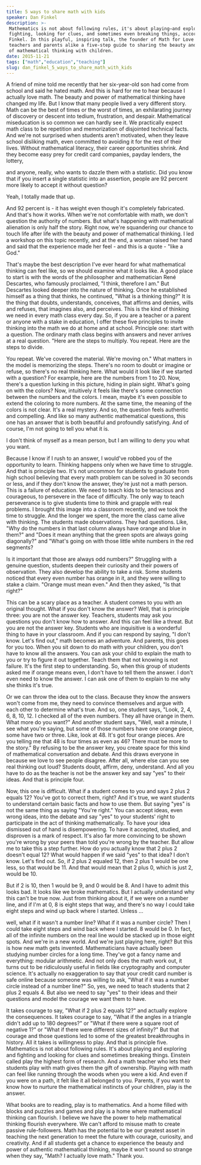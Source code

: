 ```yaml
---
title: 5 ways to share math with kids
speaker: Dan Finkel
description: >-
 Mathematics is not about following rules, it's about playing—and exploring,
 fighting, looking for clues, and sometimes even breaking things, according to Dan
 Finkel. In this playful, inspiring talk, the founder of Math for Love offers
 teachers and parents alike a five-step guide to sharing the beauty and playfulness
 of mathematical thinking with children.
date: 2015-11-21
tags: ["math","education","teaching"]
slug: dan_finkel_5_ways_to_share_math_with_kids
---
```


A friend of mine told me recently that her six-year-old son had come from school and said
he hated math. And this is hard for me to hear because I actually love math. The beauty
and power of mathematical thinking have changed my life. But I know that many people lived
a very different story. Math can be the best of times or the worst of times, an
exhilarating journey of discovery or descent into tedium, frustration, and despair.
Mathematical miseducation is so common we can hardly see it. We practically expect math
class to be repetition and memorization of disjointed technical facts. And we're not
surprised when students aren't motivated, when they leave school disliking math, even
committed to avoiding it for the rest of their lives. Without mathematical literacy, their
career opportunities shrink. And they become easy prey for credit card companies, payday
lenders, the lottery, 

and anyone, really, who wants to dazzle them with a statistic. Did you know that if you
insert a single statistic into an assertion, people are 92 percent more likely to accept
it without question? 

Yeah, I totally made that up. 

And 92 percent is - it has weight even though it's completely fabricated. And that's how
it works. When we're not comfortable with math, we don't question the authority of
numbers. But what's happening with mathematical alienation is only half the story. Right
now, we're squandering our chance to touch life after life with the beauty and power of
mathematical thinking. I led a workshop on this topic recently, and at the end, a woman
raised her hand and said that the experience made her feel - and this is a quote - "like a
God." 

That's maybe the best description I've ever heard for what mathematical thinking can feel
like, so we should examine what it looks like. A good place to start is with the words of
the philosopher and mathematician René Descartes, who famously proclaimed, "I think,
therefore I am." But Descartes looked deeper into the nature of thinking. Once he
established himself as a thing that thinks, he continued, "What is a thinking thing?" It
is the thing that doubts, understands, conceives, that affirms and denies, wills and
refuses, that imagines also, and perceives. This is the kind of thinking we need in every
math class every day. So, if you are a teacher or a parent or anyone with a stake in
education, I offer these five principles to invite thinking into the math we do at home
and at school. Principle one: start with a question. The ordinary math class begins with
answers and never arrives at a real question. "Here are the steps to multiply. You repeat.
Here are the steps to divide.

You repeat. We've covered the material. We're moving on." What matters in the model is
memorizing the steps. There's no room to doubt or imagine or refuse, so there's no real
thinking here. What would it look like if we started with a question? For example, here
are the numbers from 1 to 20. Now, there's a question lurking in this picture, hiding in
plain sight. What's going on with the colors? Now, intuitively it feels like there's some
connection between the numbers and the colors. I mean, maybe it's even possible to extend
the coloring to more numbers. At the same time, the meaning of the colors is not clear.
It's a real mystery. And so, the question feels authentic and compelling. And like so many
authentic mathematical questions, this one has an answer that is both beautiful and
profoundly satisfying. And of course, I'm not going to tell you what it is.

I don't think of myself as a mean person, but I am willing to deny you what you want.

Because I know if I rush to an answer, I would've robbed you of the opportunity to learn.
Thinking happens only when we have time to struggle. And that is principle two. It's not
uncommon for students to graduate from high school believing that every math problem can
be solved in 30 seconds or less, and if they don't know the answer, they're just not a
math person. This is a failure of education. We need to teach kids to be tenacious and
courageous, to persevere in the face of difficulty. The only way to teach perseverance is
to give students time to think and grapple with real problems. I brought this image into a
classroom recently, and we took the time to struggle. And the longer we spent, the more
the class came alive with thinking. The students made observations. They had questions.
Like, "Why do the numbers in that last column always have orange and blue in them?" and
"Does it mean anything that the green spots are always going diagonally?" and "What's
going on with those little white numbers in the red segments?

Is it important that those are always odd numbers?" Struggling with a genuine question,
students deepen their curiosity and their powers of observation. They also develop the
ability to take a risk. Some students noticed that every even number has orange in it, and
they were willing to stake a claim. "Orange must mean even." And then they asked, "Is that
right?" 

This can be a scary place as a teacher. A student comes to you with an original thought.
What if you don't know the answer? Well, that is principle three: you are not the answer
key. Teachers, students may ask you questions you don't know how to answer. And this can
feel like a threat. But you are not the answer key. Students who are inquisitive is a
wonderful thing to have in your classroom. And if you can respond by saying, "I don't
know. Let's find out," math becomes an adventure. And parents, this goes for you too. When
you sit down to do math with your children, you don't have to know all the answers. You
can ask your child to explain the math to you or try to figure it out together. Teach them
that not knowing is not failure. It's the first step to understanding. So, when this group
of students asked me if orange means even, I don't have to tell them the answer. I don't
even need to know the answer. I can ask one of them to explain to me why she thinks it's
true.

Or we can throw the idea out to the class. Because they know the answers won't come from
me, they need to convince themselves and argue with each other to determine what's true.
And so, one student says, "Look, 2, 4, 6, 8, 10, 12. I checked all of the even numbers.
They all have orange in them. What more do you want?" And another student says, "Well,
wait a minute, I see what you're saying, but some of those numbers have one orange piece,
some have two or three. Like, look at 48. It's got four orange pieces. Are you telling me
that 48 is four times as even as 46? There must be more to the story." By refusing to be
the answer key, you create space for this kind of mathematical conversation and debate.
And this draws everyone in because we love to see people disagree. After all, where else
can you see real thinking out loud? Students doubt, affirm, deny, understand. And all you
have to do as the teacher is not be the answer key and say "yes" to their ideas. And that
is principle four.

Now, this one is difficult. What if a student comes to you and says 2 plus 2 equals 12?
You've got to correct them, right? And it's true, we want students to understand certain
basic facts and how to use them. But saying "yes" is not the same thing as saying "You're
right." You can accept ideas, even wrong ideas, into the debate and say "yes" to your
students' right to participate in the act of thinking mathematically. To have your idea
dismissed out of hand is disempowering. To have it accepted, studied, and disproven is a
mark of respect. It's also far more convincing to be shown you're wrong by your peers than
told you're wrong by the teacher. But allow me to take this a step further. How do you
actually know that 2 plus 2 doesn't equal 12? What would happen if we said "yes" to that
idea? I don't know. Let's find out. So, if 2 plus 2 equaled 12, then 2 plus 1 would be one
less, so that would be 11. And that would mean that 2 plus 0, which is just 2, would be
10.

But if 2 is 10, then 1 would be 9, and 0 would be 8. And I have to admit this looks bad.
It looks like we broke mathematics. But I actually understand why this can't be true
now. Just from thinking about it, if we were on a number line, and if I'm at 0, 8 is eight
steps that way, and there's no way I could take eight steps and wind up back where I
started. Unless ... 

well, what if it wasn't a number line? What if it was a number circle? Then I could take
eight steps and wind back where I started. 8 would be 0. In fact, all of the infinite
numbers on the real line would be stacked up in those eight spots. And we're in a new
world. And we're just playing here, right? But this is how new math gets invented.
Mathematicians have actually been studying number circles for a long time. They've got a
fancy name and everything: modular arithmetic. And not only does the math work out, it
turns out to be ridiculously useful in fields like cryptography and computer science. It's
actually no exaggeration to say that your credit card number is safe online because
someone was willing to ask, "What if it was a number circle instead of a number line?" So,
yes, we need to teach students that 2 plus 2 equals 4. But also we need to say "yes" to
their ideas and their questions and model the courage we want them to have.

It takes courage to say, "What if 2 plus 2 equals 12?" and actually explore the
consequences. It takes courage to say, "What if the angles in a triangle didn't add up to
180 degrees?" or "What if there were a square root of negative 1?" or "What if there were
different sizes of infinity?" But that courage and those questions led to some of the
greatest breakthroughs in history. All it takes is willingness to play. And that is
principle five. Mathematics is not about following rules. It's about playing and exploring
and fighting and looking for clues and sometimes breaking things. Einstein called play the
highest form of research. And a math teacher who lets their students play with math gives
them the gift of ownership. Playing with math can feel like running through the woods when
you were a kid. And even if you were on a path, it felt like it all belonged to you.
Parents, if you want to know how to nurture the mathematical instincts of your children,
play is the answer.

What books are to reading, play is to mathematics. And a home filled with blocks and
puzzles and games and play is a home where mathematical thinking can flourish. I believe
we have the power to help mathematical thinking flourish everywhere. We can't afford to
misuse math to create passive rule-followers. Math has the potential to be our greatest
asset in teaching the next generation to meet the future with courage, curiosity, and
creativity. And if all students get a chance to experience the beauty and power of
authentic mathematical thinking, maybe it won't sound so strange when they say, "Math? I
actually love math." Thank you. 

<!--
ad_duration=0
event="TEDxRainier"
external_start_time=0
intro_duration=0
is_subtitle_required="False"
is_talk_featured="False"
language="en"
language_swap="False"
native_language="en"
number_of_related_talks=6
number_of_speakers=1
number_of_subtitled_videos=0
number_of_tags=3
number_of_talk_download_languages=5
number_of_talk_more_resources=0
number_of_talk_recommendations=0
number_of_talks_take_actions=0
post_ad_duration=0
published_timestamp="2019-01-02 22:47:52"
recording_date="2015-11-21"
speaker_is_published=0
speaker_name="Dan Finkel"
talk_name="5 ways to share math with kids"
talks_tags=["math","education","teaching"]
url_photo_talk="https://s3.amazonaws.com/talkstar-photos/uploads/2e56995a-a0c6-4f18-8fa4-7600fd6d985b/DanFinkel.jpeg"
url_webpage="https://www.ted.com/talks/dan_finkel_5_ways_to_share_math_with_kids"
video_type_name="TEDx Talk"
-->